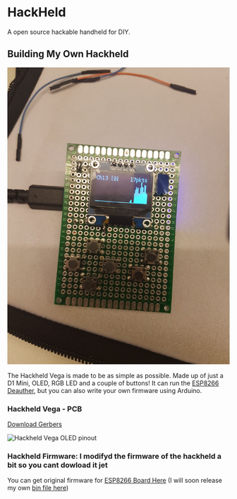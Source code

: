 # HackHeld

A open source hackable handheld for DIY.

## Building My Own Hackheld

![My Own Hackheld](https://raw.githubusercontent.com/TimoRams/Hackheld/main/Hackheld_Vega_Images/20210906_100947.jpg)

The Hackheld Vega is made to be as simple as possible. Made up of just a D1 Mini, OLED, RGB LED and a couple of buttons! 
It can run the [ESP8266 Deauther](github.com/spacehuhntech/esp8266_deauther), but you can also write your own firmware using Arduino. 

### Hackheld Vega - PCB

[Download Gerbers](https://github.com/SpacehuhnTech/Hackheld/blob/main/Hackheld_Vega_PCB/Hackheld_Vega_gerbers.zip)



![Hackheld Vega OLED pinout](https://raw.githubusercontent.com/SpacehuhnTech/Hackheld/main/Hackheld_Vega_Images/hackheld_vega_oled_note.jpg)


### Hackheld Firmware: I modifyd the firmware of the hackheld a bit so you cant dowload it jet

You can get original firmware for [ESP8266 Board Here](https://github.com/spacehuhntech/esp8266_deauther) (I will soon release my own [bin file here]())

